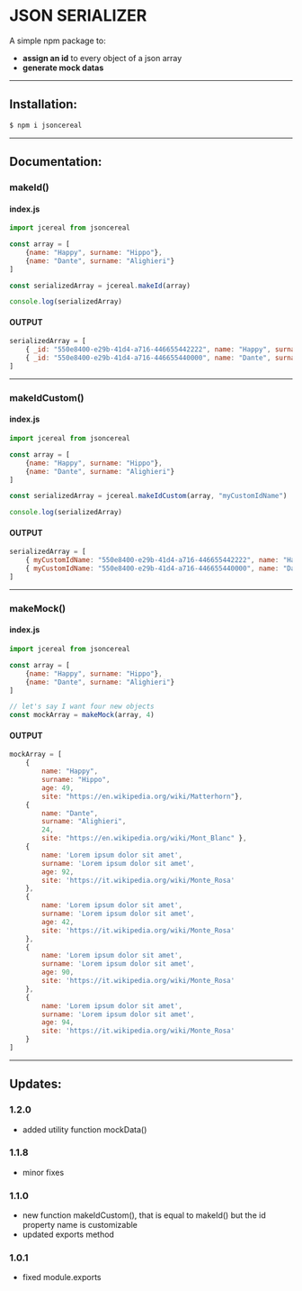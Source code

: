 # JSON SERIALIZER

A simple npm package to:

-   <b>assign an id</b> to every object of a json array
-   <b>generate mock datas</b>

---

## Installation:

```bash
$ npm i jsoncereal
```

---

## Documentation:

### makeId()

#### index.js

```Javascript
import jcereal from jsoncereal

const array = [
    {name: "Happy", surname: "Hippo"},
    {name: "Dante", surname: "Alighieri"}
]

const serializedArray = jcereal.makeId(array)

console.log(serializedArray)
```

#### OUTPUT

```Javascript
serializedArray = [
    { _id: "550e8400-e29b-41d4-a716-446655442222", name: "Happy", surname: "Hippo"},
    { _id: "550e8400-e29b-41d4-a716-446655440000", name: "Dante", surname: "Alighieri"}
]
```

---

### makeIdCustom()

#### index.js

```Javascript
import jcereal from jsoncereal

const array = [
    {name: "Happy", surname: "Hippo"},
    {name: "Dante", surname: "Alighieri"}
]

const serializedArray = jcereal.makeIdCustom(array, "myCustomIdName")

console.log(serializedArray)
```

#### OUTPUT

```Javascript
serializedArray = [
    { myCustomIdName: "550e8400-e29b-41d4-a716-446655442222", name: "Happy", surname: "Hippo"},
    { myCustomIdName: "550e8400-e29b-41d4-a716-446655440000", name: "Dante", surname: "Alighieri"}
]
```

---

### makeMock()

#### index.js

```Javascript
import jcereal from jsoncereal

const array = [
    {name: "Happy", surname: "Hippo"},
    {name: "Dante", surname: "Alighieri"}
]

// let's say I want four new objects
const mockArray = makeMock(array, 4)
```

#### OUTPUT

```Javascript
mockArray = [
    {
        name: "Happy",
        surname: "Hippo",
        age: 49,
        site: "https://en.wikipedia.org/wiki/Matterhorn"},
    {
        name: "Dante",
        surname: "Alighieri",
        24,
        site: "https://en.wikipedia.org/wiki/Mont_Blanc" },
    {
        name: 'Lorem ipsum dolor sit amet',
        surname: 'Lorem ipsum dolor sit amet',
        age: 92,
        site: 'https://it.wikipedia.org/wiki/Monte_Rosa'
    },
    {
        name: 'Lorem ipsum dolor sit amet',
        surname: 'Lorem ipsum dolor sit amet',
        age: 42,
        site: 'https://it.wikipedia.org/wiki/Monte_Rosa'
    },
    {
        name: 'Lorem ipsum dolor sit amet',
        surname: 'Lorem ipsum dolor sit amet',
        age: 90,
        site: 'https://it.wikipedia.org/wiki/Monte_Rosa'
    },
    {
        name: 'Lorem ipsum dolor sit amet',
        surname: 'Lorem ipsum dolor sit amet',
        age: 94,
        site: 'https://it.wikipedia.org/wiki/Monte_Rosa'
    }
]
```

---

## Updates:

### 1.2.0

-   added utility function mockData()

### 1.1.8

-   minor fixes

### 1.1.0

-   new function makeIdCustom(), that is equal to makeId() but the id property name is customizable
-   updated exports method

### 1.0.1

-   fixed module.exports

